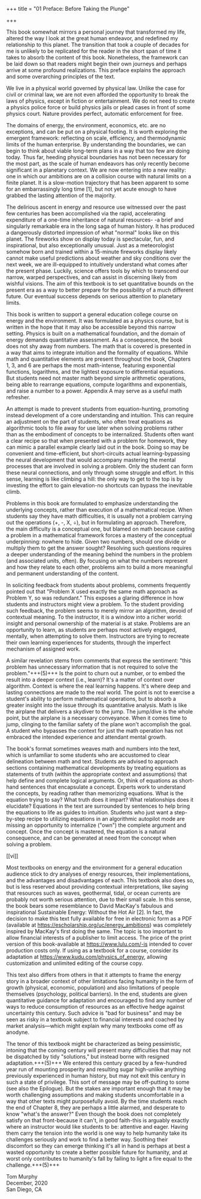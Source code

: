 +++
title = "01 Preface: Before Taking the Plunge"

+++

This book somewhat mirrors a personal journey that transformed my life, altered the way I look at the great human endeavor, and redefined my relationship to this planet. The transition that took a couple of decades for me is unlikely to be replicated for the reader in the short span of time it takes to absorb the content of this book. Nonetheless, the framework can be laid down so that readers might begin their own journeys and perhaps arrive at some profound realizations. This preface explains the approach and some overarching principles of the text.

We live in a physical world governed by physical law. Unlike the case for civil or criminal law, we are not even afforded the opportunity to break the laws of physics, except in fiction or entertainment. We do not need to create a physics police force or build physics jails or plead cases in front of some physics court. Nature provides perfect, automatic enforcement for free.

The domains of energy, the environment, economics, etc. are no exceptions, and can be put on a physical footing. It is worth exploring the emergent framework: reflecting on scale, efficiency, and thermodynamic limits of the human enterprise. By understanding the boundaries, we can begin to think about viable long-term plans in a way that too few are doing today. Thus far, heeding physical boundaries has not been necessary for the most part, as the scale of human endeavors has only recently become significant in a planetary context. We are now entering into a new reality: one in which our ambitions are on a collision course with natural limits on a finite planet. It is a slow-motion trajectory that has been apparent to some for an embarrassingly long time [1], but not yet acute enough to have grabbed the lasting attention of the majority.

The delirious ascent in energy and resource use witnessed over the past few centuries has been accomplished via the rapid, accelerating expenditure of a one-time inheritance of natural resources- -a brief and singularly remarkable era in the long saga of human history. It has produced a dangerously distorted impression of what "normal" looks like on this planet. The fireworks show on display today is spectacular, fun, and inspirational, but also exceptionally unusual. Just as a meteorologist somehow born and trained within a 15-minute fireworks display likely cannot make useful predictions about weather and sky conditions over the next week, we are ill-equipped to intuitively understand what comes after the present phase. Luckily, science offers tools by which to transcend our narrow, warped perspectives, and can assist in discerning likely from wishful visions. The aim of this textbook is to set quantitative bounds on the present era as a way to better prepare for the possibility of a much different future. Our eventual success depends on serious attention to planetary limits.

This book is written to support a general education college course on energy and the environment. It was formulated as a physics course, but is written in the hope that it may also be accessible beyond this narrow setting. Physics is built on a mathematical foundation, and the domain of energy demands quantitative assessment. As a consequence, the book does not shy away from numbers. The math that is covered is presented in a way that aims to integrate intuition and the formality of equations. While math and quantitative elements are present throughout the book, Chapters 1, 3, and 6 are perhaps the most math-intense, featuring exponential functions, logarithms, and the lightest exposure to differential equations. But students need not master math beyond simple arithmetic operations, being able to rearrange equations, compute logarithms and exponentials, and raise a number to a power. Appendix A may serve as a useful math refresher.



An attempt is made to prevent students from equation-hunting, promoting instead development of a core understanding and intuition. This can require an adjustment on the part of students, who often treat equations as algorithmic tools to file away for use later when solving problems rather than as the embodiment of concepts to be internalized. Students often want a clear recipe so that when presented with a problem for homework, they can mimic a parallel example clearly laid out in the book. Doing so may be convenient and time-efficient, but short-circuits actual learning-bypassing the neural development that would accompany mastering the mental processes that are involved in solving a problem. Only the student can form these neural connections, and only through some struggle and effort. In this sense, learning is like climbing a hill: the only way to get to the top is by investing the effort to gain elevation-no shortcuts can bypass the inevitable climb.

Problems in this book are formulated to emphasize understanding the underlying concepts, rather than execution of a mathematical recipe. When students say they have math difficulties, it is usually not a problem carrying out the operations (+, -, X, ÷), but in formulating an approach. Therefore, the main difficulty is a conceptual one, but blamed on math because casting a problem in a mathematical framework forces a mastery of the conceptual underpinning: nowhere to hide. Given two numbers, should one divide or multiply them to get the answer sought? Resolving such questions requires a deeper understanding of the meaning behind the numbers in the problem (and associated units, often). By focusing on what the numbers represent and how they relate to each other, problems aim to build a more meaningful and permanent understanding of the content.

In soliciting feedback from students about problems, comments frequently pointed out that "Problem X used exactly the same math approach as Problem Y, so was redundant." This exposes a glaring difference in how students and instructors might view a problem. To the student providing such feedback, the problem seems to merely mirror an algorithm, devoid of contextual meaning. To the instructor, it is a window into a richer world: insight and personal ownership of the material is at stake. Problems are an opportunity to learn, as students are perhaps most actively engaged, mentally, when attempting to solve them. Instructors are trying to recreate their own learning experiences for students, through the imperfect mechanism of assigned work.

A similar revelation stems from comments that express the sentiment: "this problem has unnecessary information that is not required to solve the problem."+++(5)+++ Is the point to churn out a number, or to embed the result into a deeper context (i.e., learn)? It's a matter of context over algorithm. Context is where the real learning happens. It's where deep and lasting connections are made to the real world. The point is not to exercise a student's ability to perform mathematical operations, but to absorb a greater insight into the issue through its quantitative analysis. Math is like the airplane that delivers a skydiver to the jump. The jump/dive is the whole point, but the airplane is a necessary conveyance. When it comes time to jump, clinging to the familiar safety of the plane won't accomplish the goal. A student who bypasses the context for just the math operation has not embraced the intended experience and attendant mental growth.

The book's format sometimes weaves math and numbers into the text, which is unfamiliar to some students who are accustomed to clear delineation between math and text. Students are advised to approach sections containing mathematical developments by treating equations as statements of truth (within the appropriate context and assumptions) that help define and complete logical arguments. Or, think of equations as short-hand sentences that encapsulate a concept. Experts work to understand the concepts, by reading rather than memorizing equations. What is the equation trying to say? What truth does it impart? What relationships does it elucidate? Equations in the text are surrounded by sentences to help bring the equations to life as guides to intuition. Students who just want a step-by-step recipe to utilizing equations in an algorithmic autopilot mode are missing an opportunity to internalize ("own") the complete argument and concept. Once the concept is mastered, the equation is a natural consequence, and can be generated at need from the concept when solving a problem.

[[vi]]

Most textbooks on energy and the environment for a general education audience stick to dry analyses of energy resources, their implementations, and the advantages and disadvantages of each. This textbook also does so, but is less reserved about providing contextual interpretations, like saying that resources such as waves, geothermal, tidal, or ocean currents are probably not worth serious attention, due to their small scale. In this sense, the book bears some resemblance to David MacKay's fabulous and inspirational Sustainable Energy: Without the Hot Air [2]. In fact, the decision to make this text fully available for free in electronic form as a PDF (available at https://escholarship.org/uc/energy_ambitions) was completely inspired by MacKay's first doing the same. The topic is too important to allow financial interests of a publisher to limit access. The price of the print version of this book-available at https://www.lulu.com/-is intended to cover production costs only. If using as a textbook for a course, consider its adaptation at https://www.kudu.com/physics_of_energy, allowing customization and unlimited editing of the course copy.

This text also differs from others in that it attempts to frame the energy story in a broader context of other limitations facing humanity in the form of growth (physical, economic, population) and also limitations of people themselves (psychology, political barriers). In the end, students are given quantitative guidance for adaptation and encouraged to find any number of ways to reduce consumption of resources as an effective hedge against uncertainty this century. Such advice is "bad for business" and may be seen as risky in a textbook subject to financial interests and coached by market analysis—which might explain why many textbooks come off as anodyne.

The tenor of this textbook might be characterized as being pessimistic, intoning that the coming century will present many difficulties that may not be dispatched by tidy "solutions," but instead borne with resigned adaptation.+++(5)+++ We entered this century graced by a few-hundred year run of mounting prosperity and resulting sugar high-unlike anything previously experienced in human history, but may not exit this century in such a state of privilege. This sort of message may be off-putting to some (see also the Epilogue). But the stakes are important enough that it may be worth challenging assumptions and making students uncomfortable in a way that other texts might purposefully avoid. By the time students reach the end of Chapter 8, they are perhaps a little alarmed, and desperate to know "what's the answer?" Even though the book does not completely satisfy on that front-because it can't, in good faith-this is arguably exactly where an instructor would like students to be: attentive and eager. Having them carry the tension into the world is one way to help humanity take its challenges seriously and work to find a better way. Soothing their discomfort so they can emerge thinking it's all in hand is perhaps at best a wasted opportunity to create a better possible future for humanity, and at worst only contributes to humanity's fall by failing to light a fire equal to the challenge.+++(5)+++

Tom Murphy  
December, 2020  
San Diego, CA

